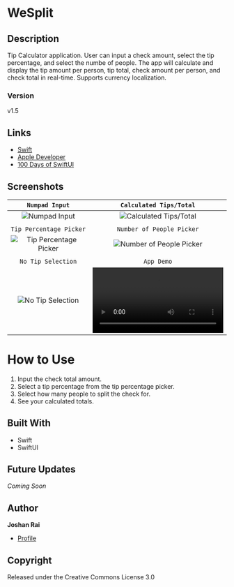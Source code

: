 # WeSplit

## Description
Tip Calculator application. User can input a check amount, select the tip percentage, and select the numbe of people. The app will calculate and display the tip amount per person, tip total, check amount per person, and check total in real-time. Supports currency localization.

### Version
v1.5

## Links
- [Swift](<https://www.swift.org/> "Swift")
- [Apple Developer](<https://developer.apple.com/> "Apple Developer")
- [100 Days of SwiftUI](<https://www.hackingwithswift.com/100/swiftui> "100 Days of SwiftUI")

## Screenshots
| `Numpad Input` | `Calculated Tips/Total` |
| :-: | :-: |
| <div><img height="relative" alt="Numpad Input" src="https://media.discordapp.net/attachments/945767772078624779/945767811484090388/numpad.png?width=377&height=670"/></div> | <div><img height="relative" alt="Calculated Tips/Total" src="https://media.discordapp.net/attachments/945767772078624779/945767810938839040/calculated.png?width=377&height=670"/></div> |
|  |  |
| `Tip Percentage Picker` | `Number of People Picker` |
| <div><img height="relative" alt="Tip Percentage Picker" src="https://media.discordapp.net/attachments/945767772078624779/945767812062916628/tip-percent.png?width=377&height=670"/></div> | <div><img height="relative" alt="Number of People Picker" src="https://media.discordapp.net/attachments/945767772078624779/945767811786113084/num-people.png?width=377&height=670"/></div> |
|  |  |
| `No Tip Selection` | `App Demo` |
| <div><img height="relative" alt="No Tip Selection" src="https://media.discordapp.net/attachments/945767772078624779/945767811274395708/no-tip.png?width=377&height=670"/></div> | <div><video height="relative" controls><source src="https://cdn.discordapp.com/attachments/945767772078624779/945769270032367646/WeSplit.mp4" alt="App Demo"></video></div> |

# How to Use
1. Input the check total amount.
2. Select a tip percentage from the tip percentage picker.
3. Select how many people to split the check for.
4. See your calculated totals.

## Built With
- Swift
- SwiftUI

## Future Updates
*Coming Soon*

## Author
**Joshan Rai**
- [Profile](https://github.com/pradheon "Joshan Rai (Pradheon)")

## Copyright
Released under the Creative Commons License 3.0
